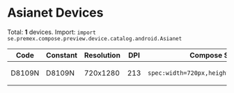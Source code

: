# Asianet Devices

Total: **1** devices. Import: `import se.premex.compose.preview.device.catalog.android.Asianet`

| Code | Constant | Resolution | DPI | Compose Spec | Preview Usage |
|------|----------|------------|-----|-------------|---------------|
| D8109N | D8109N | 720x1280 | 213 | `spec:width=720px,height=1280px,dpi=213` | `@Preview(device = Asianet.D8109N)` |

<!-- Generated automatically. Do not edit manually. -->

